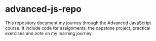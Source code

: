 # advanced-js-repo
This repository document my journey through the Advanced JavaScript course. It include code for assignments, the capstone project, practical exercises and note on my learning journey.
